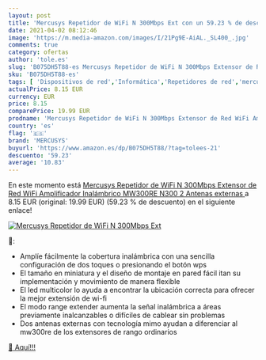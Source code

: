 ```yaml
---
layout: post
title: 'Mercusys Repetidor de WiFi N 300Mbps Ext con un 59.23 % de descuento'
date: 2021-04-02 08:12:46
image: 'https://m.media-amazon.com/images/I/21Pg9E-AiAL._SL400_.jpg'
comments: true
category: ofertas
author: 'tole.es'
slug: 'B075DH5T88-es Mercusys Repetidor de WiFi N 300Mbps Extensor de Red WiFi...'
sku: 'B075DH5T88-es'
tags: [ 'Dispositivos de red','Informática','Repetidores de red','mercusys','wifi', ]
actualPrice: 8.15 EUR
currency: EUR
price: 8.15
comparePrice: 19.99 EUR
prodname: 'Mercusys Repetidor de WiFi N 300Mbps Extensor de Red WiFi Amplificador Inalámbrico MW300RE  N300  2 Antenas externas '
country: 'es'
flag: '🇪🇸'
brand: 'MERCUSYS'
buyurl: 'https://www.amazon.es/dp/B075DH5T88/?tag=tolees-21'
descuento: '59.23'
average: '10.83'
---
```


En este momento está [Mercusys Repetidor de WiFi N 300Mbps Extensor de Red WiFi Amplificador Inalámbrico MW300RE  N300  2 Antenas externas ](https://www.amazon.es/dp/B075DH5T88/?tag=tolees-21) a 8.15 EUR (original: 19.99 EUR) (59.23 %  de descuento) en el siguiente enlace!

[![Mercusys Repetidor de WiFi N 300Mbps Ext](https://m.media-amazon.com/images/I/21Pg9E-AiAL._SL400_.jpg)](https://www.amazon.es/dp/B075DH5T88/?tag=tolees-21)

🔎:

- Amplíe fácilmente la cobertura inalámbrica con una sencilla configuración de dos toques o presionando el botón wps
- El tamaño en miniatura y el diseño de montaje en pared fácil itan su implementación y movimiento de manera flexible
- El led multicolor lo ayuda a encontrar la ubicación correcta para ofrecer la mejor extensión de wi-fi
- El modo range extender aumenta la señal inalámbrica a áreas previamente inalcanzables o difíciles de cablear sin problemas
- Dos antenas externas con tecnología mimo ayudan a diferenciar al mw300re de los extensores de rango ordinarios

[🛒 Aquí!!!](https://www.amazon.es/dp/B075DH5T88/?tag=tolees-21)

